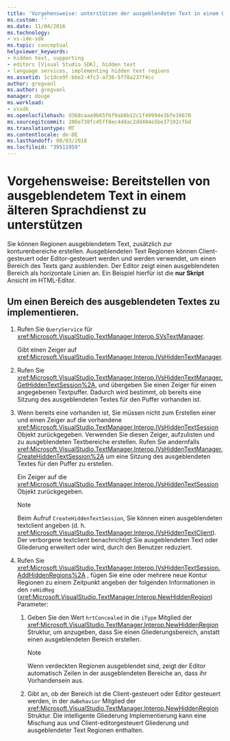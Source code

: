 ```yaml
---
title: 'Vorgehensweise: unterstützen der ausgeblendeten Text in einem Legacysprachdienst | Microsoft-Dokumentation'
ms.custom: ''
ms.date: 11/04/2016
ms.technology:
- vs-ide-sdk
ms.topic: conceptual
helpviewer_keywords:
- hidden text, supporting
- editors [Visual Studio SDK], hidden text
- language services, implementing hidden text regions
ms.assetid: 1c1dce9f-bbe2-4fc3-a736-5f78a237f4cc
author: gregvanl
ms.author: gregvanl
manager: douge
ms.workload:
- vssdk
ms.openlocfilehash: d368caaa9b65f6f9ab8b12c1f49994e3bfe16670
ms.sourcegitcommit: 206e738fc45ff8ec4ddac2dd484e5be37192cfbd
ms.translationtype: MT
ms.contentlocale: de-DE
ms.lasthandoff: 08/03/2018
ms.locfileid: "39511959"
---
```

# <a name="how-to-provide-hidden-text-support-in-a-legacy-language-service"></a>Vorgehensweise: Bereitstellen von ausgeblendetem Text in einem älteren Sprachdienst zu unterstützen
Sie können Regionen ausgeblendetem Text, zusätzlich zur konturenbereiche erstellen. Ausgeblendeten Text Regionen können Client-gesteuert oder Editor-gesteuert werden und werden verwendet, um einen Bereich des Texts ganz ausblenden. Der Editor zeigt einen ausgeblendeten Bereich als horizontale Linien an. Ein Beispiel hierfür ist die **nur Skript** Ansicht im HTML-Editor.  
  
  
## <a name="to-implement-a-hidden-text-region"></a>Um einen Bereich des ausgeblendeten Textes zu implementieren.  
  
1.  Rufen Sie `QueryService` für <xref:Microsoft.VisualStudio.TextManager.Interop.SVsTextManager>.  
  
     Gibt einen Zeiger auf <xref:Microsoft.VisualStudio.TextManager.Interop.IVsHiddenTextManager>.  
  
2.  Rufen Sie <xref:Microsoft.VisualStudio.TextManager.Interop.IVsHiddenTextManager.GetHiddenTextSession%2A>, und übergeben Sie einen Zeiger für einen angegebenen Textpuffer. Dadurch wird bestimmt, ob bereits eine Sitzung des ausgeblendeten Textes für den Puffer vorhanden ist.  
  
3.  Wenn bereits eine vorhanden ist, Sie müssen nicht zum Erstellen einer und einen Zeiger auf die vorhandene <xref:Microsoft.VisualStudio.TextManager.Interop.IVsHiddenTextSession> Objekt zurückgegeben. Verwenden Sie diesen Zeiger, aufzulisten und zu ausgeblendeten Textbereiche erstellen. Rufen Sie andernfalls <xref:Microsoft.VisualStudio.TextManager.Interop.IVsHiddenTextManager.CreateHiddenTextSession%2A> um eine Sitzung des ausgeblendeten Textes für den Puffer zu erstellen.  
  
     Ein Zeiger auf die <xref:Microsoft.VisualStudio.TextManager.Interop.IVsHiddenTextSession> Objekt zurückgegeben.  
  
    > [!NOTE]
    >  Beim Aufruf `CreateHiddenTextSession`, Sie können einen ausgeblendeten textclient angeben (d. h. <xref:Microsoft.VisualStudio.TextManager.Interop.IVsHiddenTextClient>). Der verborgene textclient benachrichtigt Sie ausgeblendeten Text oder Gliederung erweitert oder wird, durch den Benutzer reduziert.  
  
4.  Rufen Sie <xref:Microsoft.VisualStudio.TextManager.Interop.IVsHiddenTextSession.AddHiddenRegions%2A> , fügen Sie eine oder mehrere neue Kontur Regionen zu einem Zeitpunkt angeben der folgenden Informationen in den `reHidReg` (<xref:Microsoft.VisualStudio.TextManager.Interop.NewHiddenRegion>) Parameter:  
  
    1.  Geben Sie den Wert `hrtConcealed` in die `iType` Mitglied der <xref:Microsoft.VisualStudio.TextManager.Interop.NewHiddenRegion> Struktur, um anzugeben, dass Sie einen Gliederungsbereich, anstatt einen ausgeblendeten Bereich erstellen.  
  
        > [!NOTE]
        >  Wenn verdeckten Regionen ausgeblendet sind, zeigt der Editor automatisch Zeilen in der ausgeblendeten Bereiche an, dass ihr Vorhandensein aus.  
  
    2.  Gibt an, ob der Bereich ist die Client-gesteuert oder Editor gesteuert werden, in der `dwBehavior` Mitglied der <xref:Microsoft.VisualStudio.TextManager.Interop.NewHiddenRegion> Struktur. Die intelligente Gliederung Implementierung kann eine Mischung aus und Client-editorgesteuert Gliederung und ausgeblendeter Text Regionen enthalten.